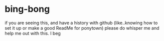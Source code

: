 # bing-bong

if you are seeing this, and have a history with github (like..knowing how to set it up or make a good ReadMe for ponytown) please do whisper me and help me out with this. I beg
